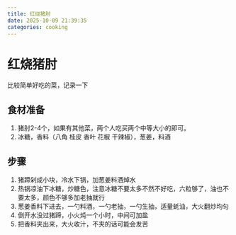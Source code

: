 ```yaml
---
title: 红烧猪肘
date: 2025-10-09 21:39:35
categories: cooking
---
```


# 红烧猪肘

比较简单好吃的菜，记录一下

## 食材准备

1. 猪肘2-4个，如果有其他菜，两个人吃买两个中等大小的即可。
2. 冰糖，香料（八角 桂皮 香叶 花椒 干辣椒），葱姜，料酒

## 步骤

1. 猪蹄剁成小块，冷水下锅，加葱姜料酒焯水
2. 热锅凉油下冰糖，炒糖色，注意冰糖不要太多不然不好吃，六粒够了，油也不要太多，颜色不够多加老抽就行
3. 葱姜香料下进去，一勺料酒，一勺老抽，一勺生抽，适量蚝油，大火翻炒均匀
4. 倒开水没过猪蹄，小火炖一个小时，中间可加盐
5. 把香料夹出来，大火收汁，不夹的话可能会发苦
